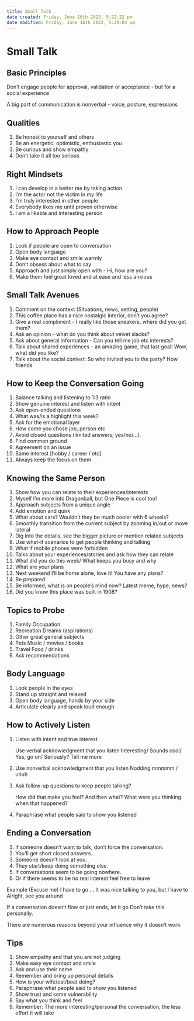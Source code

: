```yaml
---
title: Small Talk
date created: Friday, June 16th 2023, 5:22:22 pm
date modified: Friday, June 16th 2023, 5:29:04 pm
---
```


# Small Talk

## Basic Principles

Don’t engage people for approval, validation or acceptance - but for a social experience

A big part of communication is nonverbal - voice, posture, expressions

## Qualities

1. Be honest to yourself and others
2. Be an energetic, optimistic, enthusiastic you
3. Be curious and show empathy
4. Don’t take it all too serious

## Right Mindsets

1. I can develop in a better me by taking action
2. I’m the actor not the victim in my life
3. I’m truly interested in other people
4. Everybody likes me until proven otherwise
5. I am a likable and interesting person

## How to Approach People

1. Look if people are open to conversation
2. Open body language
3. Make eye contact and smile warmly
4. Don’t obsess about what to say
5. Approach and just simply open with - Hi, how are you?
6. Make them feel great loved and at ease and less anxious

## Small Talk Avenues

1. Comment on the context (Situations, news, setting, people)
2. This coffee place has a nice nostalgic interior, don’t you agree?
3. Give a real compliment - I really like those sneakers, where did you get them?
4. Ask an opinion - what do you think about velvet slacks?
5. Ask about general information - Can you tell me job etc interests?
6. Talk about shared experiences - an amazing game, that last goal! Wow, what did you like?
7. Talk about the social context: So who invited you to the party? How friends

## How to Keep the Conversation Going

1. Balance talking and listening to 1:3 ratio
2. Show genuine interest and listen with intent
3. Ask open-ended questions
4. What was/is a highlight this week?
5. Ask for the emotional layer
6. How come you chose job, person etc
7. Avoid closed questions (limited answers; yes/no/…).
8. Find common ground
9. Agreement on an issue
10. Same interest [hobby / career / etc]
11. Always keep the focus on them

## Knowing the Same Person

1. Show how you can relate to their experiences/interests
2. Myself I’m more into Dragonball, but One Piece is cool too!
3. Approach subjects from a unique angle
4. Add emotion and quirk
5. What about cars? Wouldn’t they be much cooler with 6 wheels?
6. Smoothly transition from the current subject by zooming in/out or move lateral
7. Dig into the details, see the bigger picture or mention related subjects
8. Use what-if scenarios to get people thinking and talking
9. What if mobile phones were forbidden
10. Talks about your experiences/stories and ask how they can relate
11. What did you do this week/ What keeps you busy and why
12. What are your plans
13. Next weekend I’ll be home alone, love it! You have any plans?
14. Be prepared
15. Be informed, what is on people’s mind now? Latest meme, hype, news?
16. Did you know this place was built in 1908?

## Topics to Probe

1. Family Occupation
2. Recreation Dreams (aspirations)
3. Other great general subjects
4. Pets Music / movies / books
5. Travel Food / drinks
6. Ask recommendations

## Body Language

1. Look people in the eyes
2. Stand up straight and relaxed
3. Open body language, hands by your side
4. Articulate clearly and speak loud enough

## How to Actively Listen

1. Listen with intent and true interest

    Use verbal acknowledgment that you listen
    Interesting/ Sounds cool/ Yes, go on/ Seriously?
    Tell me more

2. Use nonverbal acknowledgment that you listen
    Nodding mmmmm / uhuh

3. Ask follow-up questions to keep people talking?

    How did that make you feel?
    And then what?
    What were you thinking when that happened?

4. Paraphrase what people said to show you listened

## Ending a Conversation

1. If someone doesn’t want to talk, don’t force the conversation.
2. You’ll get short closed answers.
3. Someone doesn’t look at you.
4. They start/keep doing something else.
5. If conversations seem to be going nowhere.
6. Or if there seems to be no real interest feel free to leave

Example
(Excuse me) I have to go …
It was nice talking to you, but I have to
Alright, see you around

If a conversation doesn’t flow or just ends, let it go
Don’t take this personally.

There are numerous reasons beyond your influence why it doesn’t work.

## Tips

1. Show empathy and that you are not judging
2. Make easy eye contact and smile
3. Ask and use their name
4. Remember and bring up personal details
5. How is your wife/cat/boat doing?
6. Paraphrase what people said to show you listened
7. Show trust and some vulnerability
8. Say what you think and feel
9. Remember: The more interesting/personal the conversation, the less effort it will take
